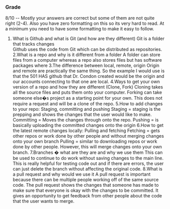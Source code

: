 ### Grade
8/10 -- Mostly your answers are correct but some of them are not quite right (2-4). Also you have zero formatting on this so its very hard to read. At a minimum you need to have some formatting to make it easy to follow. 

1. What is Github and what is Git (and how are they different)
Git is a folder that tracks changes  
Github uses the code from Git which can be distributed as repositories. 
2.What is a repo and why is it different  from a folder
A folder can store files from a computer whereas a repo also stores files but has software packages where 
3.The difference between local, remote, origin
Origin and remote are practically the same thing. So the example I would use is that the 501 HAS github that Dr. Condon created would be the origin and our accounts connecting to that one are local. 
4.Ways to get your own version of a repo and how they are different (Clone, Fork)
Cloning takes all the source files and puts them onto your computer.
Forking can take someone else�s project as a starting point for your own. This does not require a request and will be a clone of the repo. 
5.How to add changes to your repo: Staging, committing and pushing
Staging = staging is the prepping and shows the changes that the user would like to make. 
Committing = Moves the changes through onto the repo.
Pushing = is basically uploading the committed changes onto the origin 
6.How to get the latest remote changes locally: Pulling and fetching
Fetching = gets other repos or work done by other people and without merging changes onto your own branch
Pulling = similar to downloading repos or work done by other people. However, this will merge changes onto your own branch. 
7.Branches � what are they are and why we use them
This can be used to continue to do work without saving changes to the main line.
This is really helpful for testing code out and if there are errors, the user can just delete the branch without affecting the original code.
8.What is a pull request and why would we use it
A pull request is important because there can be multiple people working off of the same source code. The pull request shows the changes that someone has made to make sure that everyone is okay with the changes to be committed. 
It gives an opportunity to get feedback from other people about the code that the user wants to merge. 